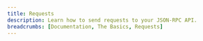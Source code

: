 ```yaml
---
title: Requests
description: Learn how to send requests to your JSON-RPC API.
breadcrumbs: [Documentation, The Basics, Requests]
---
```

